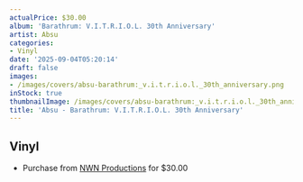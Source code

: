 ```yaml
---
actualPrice: $30.00
album: 'Barathrum: V.I.T.R.I.O.L. 30th Anniversary'
artist: Absu
categories:
- Vinyl
date: '2025-09-04T05:20:14'
draft: false
images:
- /images/covers/absu-barathrum:_v.i.t.r.i.o.l._30th_anniversary.png
inStock: true
thumbnailImage: /images/covers/absu-barathrum:_v.i.t.r.i.o.l._30th_anniversary-thumb.png
title: 'Absu - Barathrum: V.I.T.R.I.O.L. 30th Anniversary'
---
```


## Vinyl
* Purchase from [NWN Productions](http://shop.nwnprod.com/index.php?route=product/product&path=75&product_id=63263&sort=pd.name&order=ASC) for $30.00
